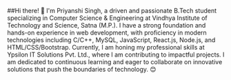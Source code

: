 ##Hi there! 👋 I'm Priyanshi Singh, a driven and passionate B.Tech student specializing in Computer Science & Engineering at Vindhya Institute of Technology and Science, Satna (M.P.). I have a strong foundation and hands-on experience in web development, with proficiency in modern technologies including C/C++, MySQL, JavaScript, React.js, Node.js, and HTML/CSS/Bootstrap. Currently, I am honing my professional skills at Ypsilon IT Solutions Pvt. Ltd., where I am contributing to impactful projects. I am dedicated to continuous learning and eager to collaborate on innovative solutions that push the boundaries of technology. 😊

<!--
**priyanshiragh03/priyanshiragh03** is a ✨ _special_ ✨ repository because its `README.md` (this file) appears on your GitHub profile.

Here are some ideas to get you started:

- 🔭 I’m Currently Working On...
- 💻 Enhancing my skills in full-stack web development by building dynamic web applications using React.js and Node.js.
- 📚 Preparing for academic projects and presentations as part of my B.Tech in Computer Science & Engineering coursework at Vindhya Institute of Technology and Science.
- 🤝 Collaborating with the training and placement club at my college to assist peers with placement preparations.
- 🌱 I’m currently learning Mern Stack
- 👯 I’m looking to collaborate on ...
- 🤔 I’m looking for help with ...
- 💬 Ask me about web development using MERN stack (MongoDB, Express, React, Node.js).
- 📫 How to reach me: priyanhiragh03@gmail.com
- 😄 Pronouns: Tech Enthusiast/she/her


